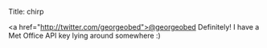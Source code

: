 Title: chirp

\<a href="http://twitter.com/georgeobed">@georgeobed</a> Definitely! I have a Met Office API key lying around somewhere :)
